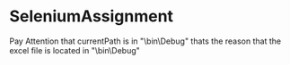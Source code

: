 # SeleniumAssignment
Pay Attention that currentPath is in "\bin\Debug"
thats the reason that the excel file is located in "\bin\Debug"
